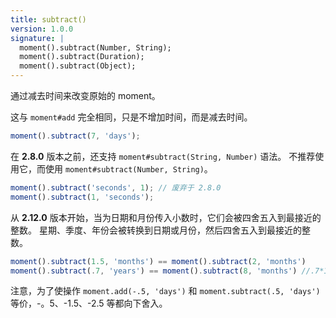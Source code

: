 ```yaml
---
title: subtract()
version: 1.0.0
signature: |
  moment().subtract(Number, String);
  moment().subtract(Duration);
  moment().subtract(Object);
---
```


通过减去时间来改变原始的 moment。

这与 `moment#add` 完全相同，只是不增加时间，而是减去时间。

```javascript
moment().subtract(7, 'days');
```

在 **2.8.0** 版本之前，还支持 `moment#subtract(String, Number)` 语法。
不推荐使用它，而使用 `moment#subtract(Number, String)`。

```javascript
moment().subtract('seconds', 1); // 废弃于 2.8.0
moment().subtract(1, 'seconds');
```

从 **2.12.0** 版本开始，当为日期和月份传入小数时，它们会被四舍五入到最接近的整数。
星期、季度、年份会被转换到日期或月份，然后四舍五入到最接近的整数。

```javascript
moment().subtract(1.5, 'months') == moment().subtract(2, 'months')
moment().subtract(.7, 'years') == moment().subtract(8, 'months') //.7*12 = 8.4，取整到 8
```

注意，为了使操作 ``moment.add(-.5, 'days')`` 和 ``moment.subtract(.5, 'days')`` 等价，-。5、-1.5、-2.5 等都向下舍入。

